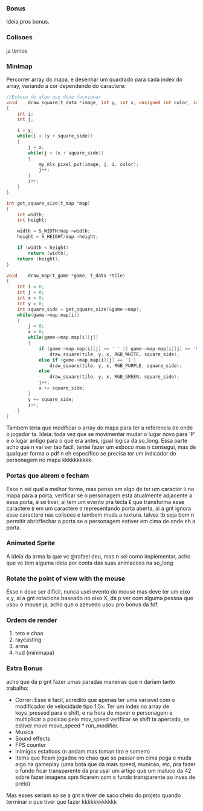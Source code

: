 ### Bonus

Ideia pros bonus.

### Colisoes
ja temos

### Minimap
Percorrer array do mapa, e desenhar um quadrado para cada index do array, variando a cor dependendo do caractere:
```c
//Esboco de algo que deve fucnionar
void	draw_square(t_data *image, int y, int x, unsigned int color, int square_side)
{
	int i;
	int j;

	i = y;
	while(i < (y + square_side))
	{
		j = x;
		while(j < (x + square_side))
		{
			my_mlx_pixel_put(image, j, i, color);
			j++;
		}
		i++;
	}
}

int get_square_size(t_map *map)
{
	int width;
	int height;

	width = S_WIDTH/map->width;
	height = S_HEIGHT/map->height;

	if (width < height)
		return (width);
	return (height);
}

void	draw_map(t_game *game, t_data *tile)
{
	int i = 0;
	int j = 0;
	int x = 0;
	int y = 0;
	int square_side = get_square_size(&game->map);
	while(game->map.map[i])
	{
		j = 0;
		x = 0;
		while(game->map.map[i][j])
		{
			if (game->map.map[i][j] == ' ' || game->map.map[i][j] == '0')
				draw_square(tile, y, x, RGB_WHITE, square_side);
			else if (game->map.map[i][j] == '1')
				draw_square(tile, y, x, RGB_PURPLE, square_side);
			else
				draw_square(tile, y, x, RGB_GREEN, square_side);
			j++;
			x += square_side;
		}
		y += square_side;
		i++;
	}
}
```
Tambem teria que modificar o array do mapa para ter a referencia de onde o jogador ta. Ideia: toda vez que se movimentar mudar o lugar novo para 'P' e o lugar antigo para o que era antes, igual logica da so_long. Essa parte acho que n vai ser tao facil, tentei fazer um esboco mas n consegui, mas de qualquer forma o pdf n eh especifico se precisa ter um indicador do personagem no mapa kkkkkkkkkk.

### Portas que abrem e fecham
Esse n sei qual a melhor forma, mas penso em algo de ter um caracter `D` no mapa para a porta, verificar se o personagem esta atualmente adjacente a essa porta, e se tiver, ai tem um evento pra tecla `E` que transforma esse caractere `D` em um caractere `O` representando porta aberta, ai a gnt ignora esse caractere nas colisoes e tambem muda a textura. talvez tb seja bom n permitir abrir/fechar a porta se o personagem estiver em cima de onde eh a porta.

### Animated Sprite
A ideia da arma la que vc @rafael deu, mas n sei como implementar, acho que vc tem alguma ideia por conta das suas animacoes na so_long

### Rotate the point of view with the mouse
Esse n deve ser dificil, nunca usei evento do mouse mas deve ter um eixo x,y, ai a gnt rotaciona baseado no eixo X, da p ver com alguma pessoa que usou o mouse ja, acho que o azevedo usou pro bonus da fdf.


### Ordem de render
1. teto e chao
2. raycasting
3. arma
4. hud (minimapa)


### Extra Bonus
acho que da p gnt fazer umas paradas maneiras que n dariam tanto trabalho:
- Correr: Esse é facil, acredito que apenas ter uma variavel com o modificador de velocidade tipo 1.5x. Ter um index no array de keys_pressed para o shift, e na hora de mover o personagem e multiplicar a posicao pelo mov_speed verificar se shift ta apertado, se estiver move move_speed * run_modifier.
- Musica
- Sound effects
- FPS counter
- Inimigos estaticos (n andam mas toman tiro e somem)
- Items que ficam jogados no chao que se passar em cima pega e muda algo na gameplay (uma bota que da mais speed, municao, etc, pra fazer o fundo ficar transparente da pra usar um artigo que um maluco da 42 sobre fazer imagens xpm ficarem com o fundo transparente ao inves de preto)

Mas esses seriam so se a gnt n tiver de saco cheio do projeto quando terminar o que tiver que fazer kkkkkkkkkkkk
